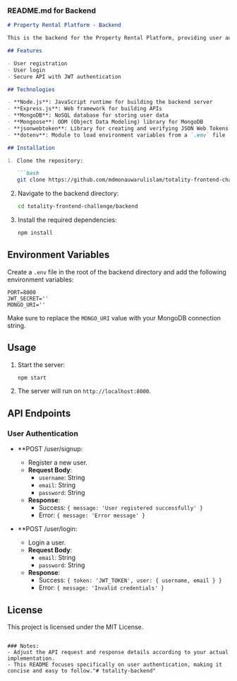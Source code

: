### README.md for Backend

```markdown
# Property Rental Platform - Backend

This is the backend for the Property Rental Platform, providing user authentication functionalities, including registration and login.

## Features

- User registration
- User login
- Secure API with JWT authentication

## Technologies

- **Node.js**: JavaScript runtime for building the backend server
- **Express.js**: Web framework for building APIs
- **MongoDB**: NoSQL database for storing user data
- **Mongoose**: ODM (Object Data Modeling) library for MongoDB
- **jsonwebtoken**: Library for creating and verifying JSON Web Tokens
- **dotenv**: Module to load environment variables from a `.env` file

## Installation

1. Clone the repository:

   ```bash
   git clone https://github.com/mdmonauwarulislam/totality-frontend-challenge.git
   ```

2. Navigate to the backend directory:

   ```bash
   cd totality-frontend-challenge/backend
   ```

3. Install the required dependencies:

   ```bash
   npm install
   ```

## Environment Variables

Create a `.env` file in the root of the backend directory and add the following environment variables:

```
PORT=8000
JWT_SECRET=''
MONGO_URI=''
```

Make sure to replace the `MONGO_URI` value with your MongoDB connection string.

## Usage

1. Start the server:

   ```bash
   npm start
   ```

2. The server will run on `http://localhost:8000`.

## API Endpoints

### User Authentication

- **POST /user/signup: 
  - Register a new user. 
  - **Request Body**: 
    - `username`: String
    - `email`: String
    - `password`: String
  - **Response**: 
    - Success: `{ message: 'User registered successfully' }`
    - Error: `{ message: 'Error message' }`

- **POST /user/login: 
  - Login a user. 
  - **Request Body**: 
    - `email`: String
    - `password`: String
  - **Response**: 
    - Success: `{ token: 'JWT_TOKEN', user: { username, email } }`
    - Error: `{ message: 'Invalid credentials' }`



## License

This project is licensed under the MIT License.
```

### Notes:
- Adjust the API request and response details according to your actual implementation.
- This README focuses specifically on user authentication, making it concise and easy to follow."# totality-backend" 
